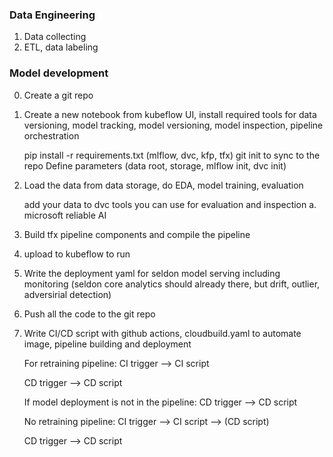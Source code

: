 
### Data Engineering

1. Data collecting
2. ETL, data labeling



### Model development

0. Create a git repo

1. Create a new notebook from kubeflow UI, install required tools for data versioning, model tracking, model versioning, model inspection, pipeline orchestration

    pip install -r requirements.txt (mlflow, dvc, kfp, tfx)
    git init to sync to the repo
    Define parameters (data root, storage, mlflow init, dvc init)

2. Load the data from data storage, do EDA, model training, evaluation
    
    add your data to dvc
    tools you can use for evaluation and inspection
    a. microsoft reliable AI 


3. Build tfx pipeline components and compile the pipeline

4. upload to kubeflow to run

5. Write the deployment yaml for seldon model serving including monitoring (seldon core analytics should already there, but drift, outlier, adversirial detection)

6. Push all the code to the git repo

7. Write CI/CD script with github actions, cloudbuild.yaml to automate image, pipeline building and deployment

    For retraining pipeline:
    CI trigger --> CI script 

    CD trigger --> CD script

    If model deployment is not in the pipeline:
    CD trigger --> CD script
    
    No retraining pipeline:
    CI trigger --> CI script --> (CD script)
    
    CD trigger --> CD script

